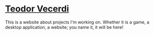 # [Teodor Vecerdi](www.teodorvecerdi.me) 

This is a website about projects I'm working on. Whether it is a game, a desktop application, a website; you name it, it will be here!
